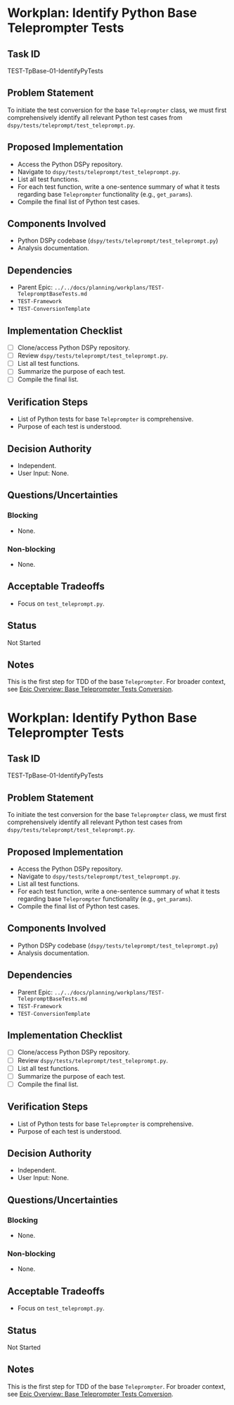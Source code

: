 # Workplan: Identify Python Base Teleprompter Tests

## Task ID
TEST-TpBase-01-IdentifyPyTests

## Problem Statement
To initiate the test conversion for the base `Teleprompter` class, we must first comprehensively identify all relevant Python test cases from `dspy/tests/teleprompt/test_teleprompt.py`.

## Proposed Implementation
- Access the Python DSPy repository.
- Navigate to `dspy/tests/teleprompt/test_teleprompt.py`.
- List all test functions.
- For each test function, write a one-sentence summary of what it tests regarding base `Teleprompter` functionality (e.g., `get_params`).
- Compile the final list of Python test cases.

## Components Involved
- Python DSPy codebase (`dspy/tests/teleprompt/test_teleprompt.py`)
- Analysis documentation.

## Dependencies
- Parent Epic: `../../docs/planning/workplans/TEST-TelepromptBaseTests.md`
- `TEST-Framework`
- `TEST-ConversionTemplate`

## Implementation Checklist
- [ ] Clone/access Python DSPy repository.
- [ ] Review `dspy/tests/teleprompt/test_teleprompt.py`.
- [ ] List all test functions.
- [ ] Summarize the purpose of each test.
- [ ] Compile the final list.

## Verification Steps
- List of Python tests for base `Teleprompter` is comprehensive.
- Purpose of each test is understood.

## Decision Authority
- Independent.
- User Input: None.

## Questions/Uncertainties
### Blocking
- None.
### Non-blocking
- None.

## Acceptable Tradeoffs
- Focus on `test_teleprompt.py`.

## Status
Not Started

## Notes
This is the first step for TDD of the base `Teleprompter`.
For broader context, see [Epic Overview: Base Teleprompter Tests Conversion](../../docs/planning/workplans/TEST-TelepromptBaseTests.md).
# Workplan: Identify Python Base Teleprompter Tests

## Task ID
TEST-TpBase-01-IdentifyPyTests

## Problem Statement
To initiate the test conversion for the base `Teleprompter` class, we must first comprehensively identify all relevant Python test cases from `dspy/tests/teleprompt/test_teleprompt.py`.

## Proposed Implementation
- Access the Python DSPy repository.
- Navigate to `dspy/tests/teleprompt/test_teleprompt.py`.
- List all test functions.
- For each test function, write a one-sentence summary of what it tests regarding base `Teleprompter` functionality (e.g., `get_params`).
- Compile the final list of Python test cases.

## Components Involved
- Python DSPy codebase (`dspy/tests/teleprompt/test_teleprompt.py`)
- Analysis documentation.

## Dependencies
- Parent Epic: `../../docs/planning/workplans/TEST-TelepromptBaseTests.md`
- `TEST-Framework`
- `TEST-ConversionTemplate`

## Implementation Checklist
- [ ] Clone/access Python DSPy repository.
- [ ] Review `dspy/tests/teleprompt/test_teleprompt.py`.
- [ ] List all test functions.
- [ ] Summarize the purpose of each test.
- [ ] Compile the final list.

## Verification Steps
- List of Python tests for base `Teleprompter` is comprehensive.
- Purpose of each test is understood.

## Decision Authority
- Independent.
- User Input: None.

## Questions/Uncertainties
### Blocking
- None.
### Non-blocking
- None.

## Acceptable Tradeoffs
- Focus on `test_teleprompt.py`.

## Status
Not Started

## Notes
This is the first step for TDD of the base `Teleprompter`.
For broader context, see [Epic Overview: Base Teleprompter Tests Conversion](../../docs/planning/workplans/TEST-TelepromptBaseTests.md).